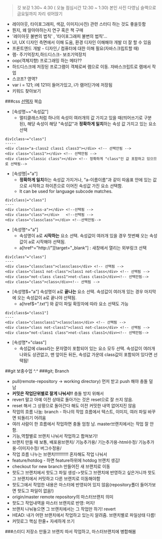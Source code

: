> 깃 보강 1:30~ 4:30 ( 오늘 점심시간 12:30 ~ 1:30)
> 본인 사진 다영님 슬랙으로
> 금요일까지 자리 섞어앉기

- 레이아웃, 타이포그래피, 색감, 이미지(사진) 관련 스터디 하는 것도 좋을듯함
- 뭔지, 왜 알아야하는지 연구 혹은 책 구매
- '레이아웃 불변의 법칙' , '타이포그래피 불변의 법칙'...
- UI, UX 디자인 측면에서 이해 도움, 환경 디자인 이해해야 개발 더 잘 할 수 있음
- 프론트엔드 개발 - 디자인,/ 컴퓨터에 대한 이해 필요(자바스크립트할 때)
- 램- 주기억장치,하드디스크- 보조기억장치
- oop(객체지향) 프로그래밍 하는 메타??
- 하드디스크에 저장된 프로그램이 객체로써 램으로 이동. 자바스크립트로 램에서 작업
- 스코프? 영역? 
- var i = 121; i에 121이 들어가있고, i가 램어딘가에 저장됨
- 키워드 찾아보기

###css [선택자](http://www.nextree.co.kr/p8468/) 복습
- [속성명~="속성값"] 
    + 멀티클래스처럼 하나의 속성이 여러개의 값 가지고 있을 때(띄어쓰기로 구분된), 해당 속성이 해당 "속성값"과 **정확하게 일치**하는 속성 값 가지고 있는 요소 선택
```
div[class~="class"]
-----
<div class="a-class2 class1 class3"></div> <!-- 선택안됨 -->
<div class="class1"></div> <!-- 선택안됨 -->
<div class="classic class"></div> <!-- 정확하게 "class"인 값 포함하고 있으므로 선택됨-->
```

- [속성명|="a"]
    + **정확하게 일치**하는 속성값 가지거나, "a-이름이름"과 같이 따옴표 안에 있는 값으로 시작하고 하이픈으로 이어진 속성값 가진 요소 선택함.  
    + It can be used for language subcode matches.
```
div[class|="class"]
----
<div class="class-a"></div> <!--선택됨 -->
<div class="class"></div>   <!--선택됨 -->
<div class="classclass"></div> <!--선택안됨-->
```

- [속성명^="a"]
    + 속성명이 a로 **시작하는** 요소 선택. 속성값이 여러개 있을 경우 첫번째 오는 속성값이 a로 시작해야 선택됨.
    + a[href^="http://"][target="_blank"] : 새창에서 열리는 외부링크 선택
```
div[class^="class"]
----
<div class="classclass">classclass</div> <!-- 선택됨 -->
<div class="class1 not-class">class1 not-class</div> <!-- 선택됨 -->
<div class="not-class class1">not-class class1</div><!-- 선택안됨-->
<div class="class">class</div><!-- 선택됨 -->
```


- [속성명$="a"]
속성명이 a로 **끝나는** 요소 선택. 속성값이 여러개 있는 경우 마지막에 오는 속성값이 a로 끝나야 선택됨.
    + a[href$=".txt"] 와 같이 파일 확장자에 따라 요소 선택도 가능
```
div[class$="class1"]
----
<div class="classclass1">classclass</div> <!-- 선택됨 -->
<div class="class not-class1">class1 not-class</div> <!-- 선택됨 -->
<div class="not-class1 class">not-class class1</div><!-- 선택안됨-->
```

 - [속성명*="class"]
    + 속성값에 class라는 문자열이 포함되어 있는 요소 모두 선택. 속성값이 여러개 나와도 상관없고, 맨 앞이든 뒤든, 속성값 가운데 class값이 포함되어 있다면 선택됨!



##git 보충수업 ^.^
###git; Branch
- pull(remote-repository -> working directory) 먼저 받고 push 해야 충돌 덜 남
- **커밋은 작업단위별로 잘게 나눠서!!** 충돌 방지 위해서
- revert 말고 아예 이전 상태로 돌아가는 것은 reset으로 잘 쓰지 않음. 
- reset 해서 그 상황으로 돌아간다 해도 이전 커밋한 내역 없어지진 않음
- 작업의 흐름 나눔: branch - 하나의 작업 흐름에서 텍스트, 이미지, 여러 파일 바꾸면 되돌리기 어려움
- 여러 사람이 한 흐름에서 작업하면 충돌 엄청 남. master브랜치에서는 작업 잘 안함.
- 기능,역할별로 브랜치 나눠서 작업하고 합쳐보기!
- 브랜치 만들 때 보통, 배포용브랜치/ 기능추가용/ 기는추가용-html수정/ 기능추가용-이미지수정/ 버그수정용/ 
- 작업 흐름 나누는 브랜치!!!!!!!!!!! 혼자해도 작업 나눠서
- feature/hotdog - 하면 feature하위에 hotdog 브랜치 생김!
- checkout for new branch 만들어진 새 브랜치로 이동
- 핫도그 브랜치에서 핫도그 파일 생성->핫도그 브랜치에 반영하고 싶은거니까 핫도그 브랜치에서 커밋하고 다른 브랜치로 이동해야함
- 핫도그에서 작업한 내용은 마스터에 반영되어 있지 않음(repository폴더 들어가보면 핫도그 파일이 없음!)
- origin/master remote repository의 마스터브랜치 의미
- 핫도그 작업내역을 마스터 브랜치로 반영: 머지!
- 브랜치 나눠놓으면 그 브랜치에서는 그 작업만 하기! revert
- HEAD: 내가 어떤 브랜치에서 작업하고 있는지 알려줌. 브랜치별로 파일상태 다름!
- 커밋로그 핵심 한줄+ 자세하게 쓰기

###스터디
저장소 만들고 브랜치 따서 작업하고, 마스터브랜치에 병합해봄

